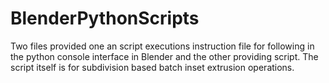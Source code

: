 # BlenderPythonScripts
Two files provided one an script executions instruction file for following in the python console interface in Blender
and the other providing script.  The script itself is for subdivision based batch inset extrusion operations.
